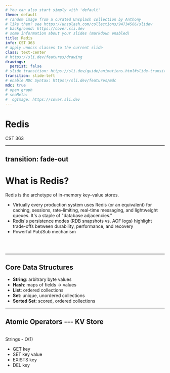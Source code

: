 ```yaml
---
# You can also start simply with 'default'
theme: default
# random image from a curated Unsplash collection by Anthony
# like them? see https://unsplash.com/collections/94734566/slidev
# background: https://cover.sli.dev
# some information about your slides (markdown enabled)
title: Redis
info: CST 363
# apply unocss classes to the current slide
class: text-center
# https://sli.dev/features/drawing
drawings:
  persist: false
# slide transition: https://sli.dev/guide/animations.html#slide-transitions
transition: slide-left
# enable MDC Syntax: https://sli.dev/features/mdc
mdc: true
# open graph
# seoMeta:
#  ogImage: https://cover.sli.dev
---
```


# Redis

CST 363


---
transition: fade-out
---

# What is Redis?

Redis is the archetype of in-memory key–value stores.

- Virtually every production system uses Redis (or an equivalent) for caching, sessions, rate-limiting, real-time messaging, and lightweight queues. It's a staple of "database adjacencies."
- Redis's persistence modes (RDB snapshots vs. AOF logs) highlight trade-offs between durability, performance, and recovery 
- Powerful Pub/Sub mechanism
<br>
<br>


---

## Core Data Structures  

- **String**: arbitrary byte values  
- **Hash**: maps of fields → values  
- **List**: ordered collections  
- **Set**: unique, unordered collections  
- **Sorted Set**: scored, ordered collections  

---

## Atomic Operators --- KV Store

<br>
Strings - O(1) 

- GET key
- SET key value 
- EXISTS key 
- DEL key